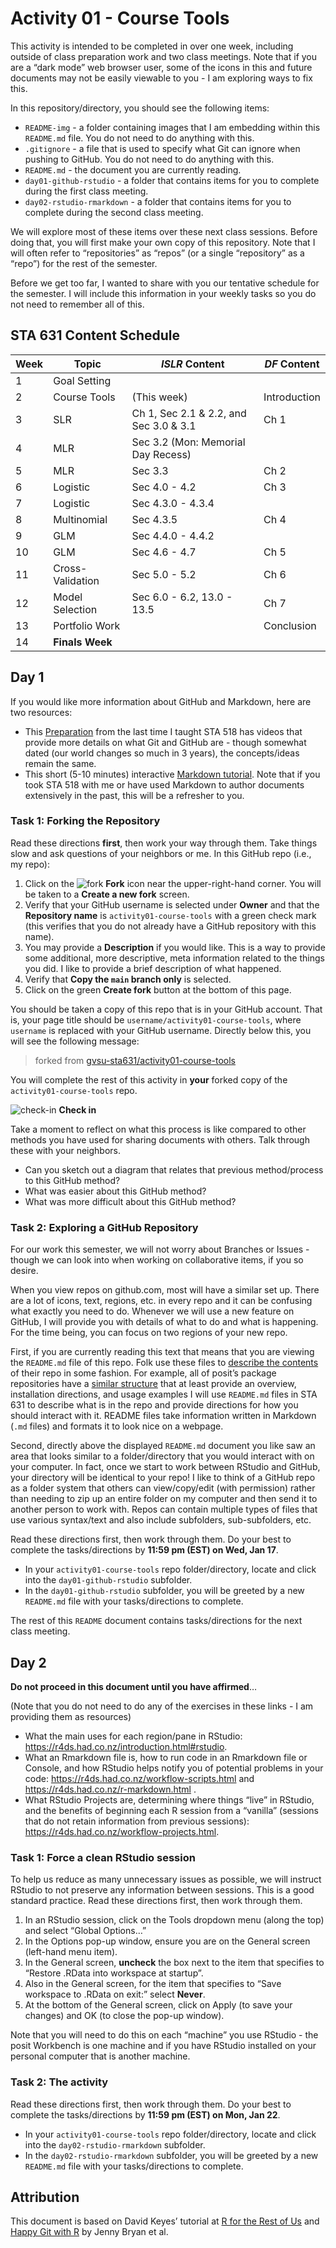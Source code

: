 Activity 01 - Course Tools
================

This activity is intended to be completed in over one week, including
outside of class preparation work and two class meetings. Note that if
you are a “dark mode” web browser user, some of the icons in this and
future documents may not be easily viewable to you - I am exploring ways
to fix this.

In this repository/directory, you should see the following items:

- `README-img` - a folder containing images that I am embedding within
  this `README.md` file. You do not need to do anything with this.
- `.gitignore` - a file that is used to specify what Git can ignore when
  pushing to GitHub. You do not need to do anything with this.
- `README.md` - the document you are currently reading.
- `day01-github-rstudio` - a folder that contains items for you to
  complete during the first class meeting.
- `day02-rstudio-rmarkdown` - a folder that contains items for you to
  complete during the second class meeting.

We will explore most of these items over these next class sessions.
Before doing that, you will first make your own copy of this repository.
Note that I will often refer to “repositories” as “repos” (or a single
“repository” as a “repo”) for the rest of the semester.

Before we get too far, I wanted to share with you our tentative schedule
for the semester. I will include this information in your weekly tasks
so you do not need to remember all of this.

## STA 631 Content Schedule

| Week | Topic            | *ISLR* Content                         | *DF* Content |
|------|------------------|----------------------------------------|--------------|
| 1    | Goal Setting     |                                        |              |
| 2    | Course Tools     | (This week)                            | Introduction |
| 3    | SLR              | Ch 1, Sec 2.1 & 2.2, and Sec 3.0 & 3.1 | Ch 1         |
| 4    | MLR              | Sec 3.2 (Mon: Memorial Day Recess)     |              |
| 5    | MLR              | Sec 3.3                                | Ch 2         |
| 6    | Logistic         | Sec 4.0 - 4.2                          | Ch 3         |
| 7    | Logistic         | Sec 4.3.0 - 4.3.4                      |              |
| 8    | Multinomial      | Sec 4.3.5                              | Ch 4         |
| 9    | GLM              | Sec 4.4.0 - 4.4.2                      |              |
| 10   | GLM              | Sec 4.6 - 4.7                          | Ch 5         |
| 11   | Cross-Validation | Sec 5.0 - 5.2                          | Ch 6         |
| 12   | Model Selection  | Sec 6.0 - 6.2, 13.0 - 13.5             | Ch 7         |
| 13   | Portfolio Work   |                                        | Conclusion   |
| 14   | **Finals Week**  |                                        |              |

## Day 1

If you would like more information about GitHub and Markdown, here are
two resources:

- This [Preparation](https://github.com/gvsu-sta518/preparation01) from
  the last time I taught STA 518 has videos that provide more details on
  what Git and GitHub are - though somewhat dated (our world changes so
  much in 3 years), the concepts/ideas remain the same.
- This short (5-10 minutes) interactive [Markdown
  tutorial](https://commonmark.org/help/tutorial/). Note that if you
  took STA 518 with me or have used Markdown to author documents
  extensively in the past, this will be a refresher to you.

### Task 1: Forking the Repository

Read these directions **first**, then work your way through them. Take
things slow and ask questions of your neighbors or me. In this GitHub
repo (i.e., my repo):

1.  Click on the ![fork](README-img/fork-icon.png) **Fork** icon near
    the upper-right-hand corner. You will be taken to a **Create a new
    fork** screen.
2.  Verify that your GitHub username is selected under **Owner** and
    that the **Repository name** is `activity01-course-tools` with a
    green check mark (this verifies that you do not already have a
    GitHub repository with this name).
3.  You may provide a **Description** if you would like. This is a way
    to provide some additional, more descriptive, meta information
    related to the things you did. I like to provide a brief description
    of what happened.
4.  Verify that **Copy the `main` branch only** is selected.
5.  Click on the green **Create fork** button at the bottom of this
    page.

You should be taken a copy of this repo that is in your GitHub account.
That is, your page title should be `username/activity01-course-tools`,
where `username` is replaced with your GitHub username. Directly below
this, you will see the following message:

> forked from
> [gvsu-sta631/activity01-course-tools](https://github.com/gvsu-sta631/activity01-course-tools)

You will complete the rest of this activity in **your** forked copy of
the `activity01-course-tools` repo.

![check-in](README-img/noun-magnifying-glass.png) **Check in**

Take a moment to reflect on what this process is like compared to other
methods you have used for sharing documents with others. Talk through
these with your neighbors.

- Can you sketch out a diagram that relates that previous method/process
  to this GitHub method?
- What was easier about this GitHub method?
- What was more difficult about this GitHub method?

### Task 2: Exploring a GitHub Repository

For our work this semester, we will not worry about Branches or Issues -
though we can look into when working on collaborative items, if you so
desire.

When you view repos on github.com, most will have a similar set up.
There are a lot of icons, text, regions, etc. in every repo and it can
be confusing what exactly you need to do. Whenever we will use a new
feature on GitHub, I will provide you with details of what to do and
what is happening. For the time being, you can focus on two regions of
your new repo.

First, if you are currently reading this text that means that you are
viewing the `README.md` file of this repo. Folk use these files to
[describe the
contents](https://www.freecodecamp.org/news/how-to-write-a-good-readme-file/)
of their repo in some fashion. For example, all of posit’s package
repositories have a [similar
structure](https://github.com/tidyverse/ggplot2) that at least provide
an overview, installation directions, and usage examples I will use
`README.md` files in STA 631 to describe what is in the repo and provide
directions for how you should interact with it. README files take
information written in Markdown (`.md` files) and formats it to look
nice on a webpage.

Second, directly above the displayed `README.md` document you like saw
an area that looks similar to a folder/directory that you would interact
with on your computer. In fact, once we start to work between RStudio
and GitHub, your directory will be identical to your repo! I like to
think of a GitHub repo as a folder system that others can view/copy/edit
(with permission) rather than needing to zip up an entire folder on my
computer and then send it to another person to work with. Repos can
contain multiple types of files that use various syntax/text and also
include subfolders, sub-subfolders, etc.

Read these directions first, then work through them. Do your best to
complete the tasks/directions by **11:59 pm (EST) on Wed, Jan 17**.

- In your `activity01-course-tools` repo folder/directory, locate and
  click into the `day01-github-rstudio` subfolder.
- In the `day01-github-rstudio` subfolder, you will be greeted by a new
  `README.md` file with your tasks/directions to complete.

The rest of this `README` document contains tasks/directions for the
next class meeting.

## Day 2

**Do not proceed in this document until you have affirmed**…

(Note that you do not need to do any of the exercises in these links - I
am providing them as resources)

- What the main uses for each region/pane in RStudio:
  <https://r4ds.had.co.nz/introduction.html#rstudio>.
- What an Rmarkdown file is, how to run code in an Rmarkdown file or
  Console, and how RStudio helps notify you of potential problems in
  your code: <https://r4ds.had.co.nz/workflow-scripts.html> and
  <https://r4ds.had.co.nz/r-markdown.html> .
- What RStudio Projects are, determining where things “live” in RStudio,
  and the benefits of beginning each R session from a “vanilla”
  (sessions that do not retain information from previous sessions):
  <https://r4ds.had.co.nz/workflow-projects.html>.

### Task 1: Force a clean RStudio session

To help us reduce as many unnecessary issues as possible, we will
instruct RStudio to not preserve any information between sessions. This
is a good standard practice. Read these directions first, then work
through them.

1.  In an RStudio session, click on the Tools dropdown menu (along the
    top) and select “Global Options…”
2.  In the Options pop-up window, ensure you are on the General screen
    (left-hand menu item).
3.  In the General screen, **uncheck** the box next to the item that
    specifies to “Restore .RData into workspace at startup”.
4.  Also in the General screen, for the item that specifies to “Save
    workspace to .RData on exit:” select **Never**.
5.  At the bottom of the General screen, click on Apply (to save your
    changes) and OK (to close the pop-up window).

Note that you will need to do this on each “machine” you use RStudio -
the posit Workbench is one machine and if you have RStudio installed on
your personal computer that is another machine.

### Task 2: The activity

Read these directions first, then work through them. Do your best to
complete the tasks/directions by **11:59 pm (EST) on Mon, Jan 22**.

- In your `activity01-course-tools` repo folder/directory, locate and
  click into the `day02-rstudio-rmarkdown` subfolder.
- In the `day02-rstudio-rmarkdown` subfolder, you will be greeted by a
  new `README.md` file with your tasks/directions to complete.

## Attribution

This document is based on David Keyes’ tutorial at [R for the Rest of
Us](https://rfortherestofus.com/2021/02/how-to-use-git-github-with-r/)
and [Happy Git with R](http://happygitwithr.com/) by Jenny Bryan et al.
